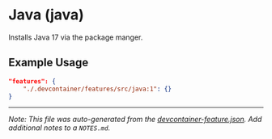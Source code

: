 
# Java (java)

Installs Java 17 via the package manger.

## Example Usage

```json
"features": {
    "./.devcontainer/features/src/java:1": {}
}
```





---

_Note: This file was auto-generated from the [devcontainer-feature.json](devcontainer-feature.json).  Add additional notes to a `NOTES.md`._
